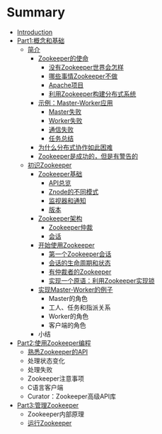# Summary

* [Introduction](README.md)
* [Part1:概念和基础](概念和基础.md)
    * [简介](简介.md)
        * [Zookeeper的使命](zookeeper的使命.md)
            * [没有Zookeeper世界会怎样](没有zookeeper世界会怎样.md)
            * [哪些事情Zookeeper不做](哪些事情zookeeper不做.md)
            * [Apache项目](apache项目.md)
            * [利用Zookeeper构建分布式系统](利用zookeeper构建分布式系统.md)
        * [示例：Master-Worker应用](示例：master-worker应用.md)
            * [Master失败](master失败.md)
            * [Worker失败](worker失败.md)
            * [通信失败](通信失败.md)
            * [任务总结](任务总结.md)
        * [为什么分布式协作如此困难](为什么分布式协作如此困难.md)
        * [Zookeeper是成功的，但是有警告的](zookeeper是成功的，但是有警告的.md)
    * [初识Zookeeper](入门.md)
        * [Zookeeper基础](zookeeper基础.md)
            * [API总览](api总览.md)
            * [Znode的不同模式](znode的不同模式.md)
            * [监视器和通知](监视器和通知.md)
            * [版本](版本.md)
        * [Zookeeper架构](zookeeper架构.md)
            * [Zookeeper仲裁](zookeeper集群.md)
            * [会话](会话.md)
        * [开始使用Zookeeper](开始使用zookeeper.md)
            * [第一个Zookeeper会话](第一个zookeeper会话.md)
            * [会话的生命周期和状态](会话的生命周期和状态.md)
            * [有仲裁者的Zookeeper](仲裁模式的zookeeper.md)
            * [实现一个原语：利用Zookeeper实现锁](实现一个原语：利用zookeeper实现锁.md)
        * [实现Master-Worker的例子](实现master-worker的例子.md)
            * Master的角色
            * 工人、任务和指派关系
            * Worker的角色
            * 客户端的角色
        * 小结
* [Part2:使用Zookeeper编程](使用zookeeper编程.md)
    * [熟悉Zookeeper的API](熟悉zookeeper的api.md)
    * 处理状态变化
    * 处理失败
    * Zookeeper注意事项
    * C语言客户端
    * Curator：Zookeeper高级API库
* [Part3:管理Zookeeper](管理zookeeper.md)
    * Zookeeper内部原理
    * [运行Zookeeper](运行zookeeper.md)

